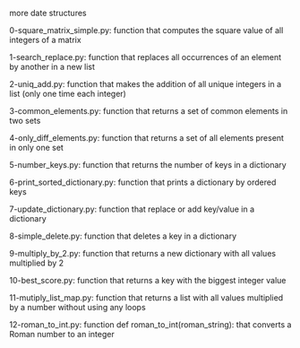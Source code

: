 more date structures


0-square_matrix_simple.py: function that computes the square value of all integers of a matrix


1-search_replace.py: function that replaces all occurrences of an element by another in a new list


2-uniq_add.py: function that makes the addition of all unique integers in a list (only one time each integer)


3-common_elements.py: function that returns a set of common elements in two sets


4-only_diff_elements.py: function that returns a set of all elements present in only one set


5-number_keys.py: function that returns the number of keys in a dictionary


6-print_sorted_dictionary.py: function that prints a dictionary by ordered keys


7-update_dictionary.py: function that replace or add key/value in a dictionary


8-simple_delete.py: function that deletes a key in a dictionary


9-multiply_by_2.py: function that returns a new dictionary with all values multiplied by 2


10-best_score.py: function that returns a key with the biggest integer value


11-mutiply_list_map.py: function that returns a list with all values multiplied by a number without using any loops


12-roman_to_int.py: function def roman_to_int(roman_string): that converts a Roman number to an integer

